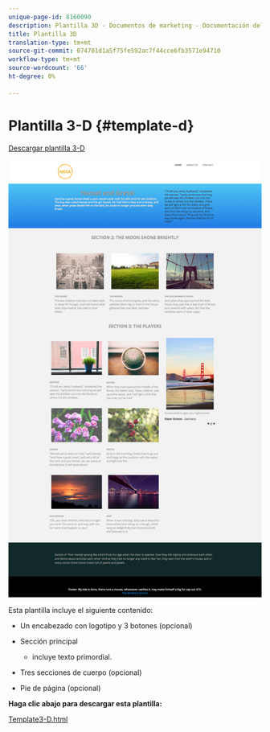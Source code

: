 ```yaml
---
unique-page-id: 8160090
description: Plantilla 3D - Documentos de marketing - Documentación del producto
title: Plantilla 3D
translation-type: tm+mt
source-git-commit: 074701d1a5f75fe592ac7f44cce6fb3571e94710
workflow-type: tm+mt
source-wordcount: '66'
ht-degree: 0%

---
```



# Plantilla 3-D {#template-d}

[Descargar plantilla 3-D](https://docs.marketo.com/download/attachments/8160090/template3-d.html?version=1&amp;modificationdate=1434390935000&amp;api=v2)

![](assets/image2015-6-15-11-3a29-3a7.png)

Esta plantilla incluye el siguiente contenido:

* Un encabezado con logotipo y 3 botones (opcional)
* Sección principal

   * incluye texto primordial.

* Tres secciones de cuerpo (opcional)
* Pie de página (opcional)

**Haga clic abajo para descargar esta plantilla:**

[Template3-D.html](https://docs.marketo.com/download/attachments/8160090/template3-d.html?version=1&amp;modificationdate=1434390935000&amp;api=v2)
